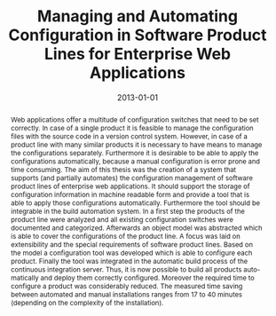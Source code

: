 ---
abstract: Web applications offer a multitude of configuration switches that need to
  be set correctly. In case of a single product it is feasible to manage the configuration
  files with the source code in a version control system. However, in case of a product
  line with many similar products it is necessary to have means to manage the configurations
  separately. Furthermore it is desirable to be able to apply the configurations automatically,
  because a manual configuration is error prone and time consuming. The aim of this
  thesis was the creation of a system that supports (and partially automates) the
  configuration management of software product lines of enterprise web applications.
  It should support the storage of configuration information in machine readable form
  and provide a tool that is able to apply those configurations automatically. Furthermore
  the tool should be integrable in the build automation system. In a first step the
  products of the product line were analyzed and all existing configuration switches
  were documented and categorized. Afterwards an object model was abstracted which
  is able to cover the configurations of the product line. A focus was laid on extensibility
  and the special requirements of software product lines. Based on the model a configuration
  tool was developed which is able to configure each product. Finally the tool was
  integrated in the automatic build process of the continuous integration server.
  Thus, it is now possible to build all products auto- matically and deploy them correctly
  configured. Moreover the required time to configure a product was considerably reduced.
  The measured time saving between automated and manual installations ranges from
  17 to 40 minutes (depending on the complexity of the installation).
authors:
- Alexander Ahammer
date: '2013-01-01'
featured: false
links:
- name: Publik
  url: https://publik.tuwien.ac.at/showentry.php?ID=226116&lang=1
publication_types:
- '7'
publishDate: '2013-01-01'
title: Managing and Automating Configuration in Software Product Lines for Enterprise
  Web Applications
url_pdf: ''
---